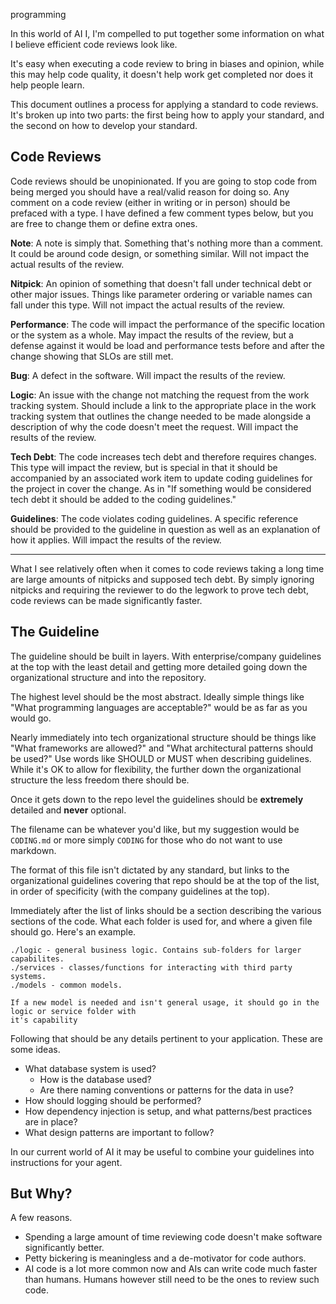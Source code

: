 programming

In this world of AI I, I'm compelled to put together some information on what I believe efficient
code reviews look like.

It's easy when executing a code review to bring in biases and opinion, while this may help code
quality, it doesn't help work get completed nor does it help people learn.

This document outlines a process for applying a standard to code reviews. It's broken up into two
parts: the first being how to apply your standard, and the second on how to develop your standard.

## Code Reviews

Code reviews should be unopinionated. If you are going to stop code from being merged you should
have a real/valid reason for doing so. Any comment on a code review (either in writing or in person)
should be prefaced with a type. I have defined a few comment types below, but you are free to change
them or define extra ones.

**Note**: A note is simply that. Something that's nothing more than a comment. It could be around
code design, or something similar. Will not impact the actual results of the review.

**Nitpick**: An opinion of something that doesn't fall under technical debt or other major issues.
Things like parameter ordering or variable names can fall under this type. Will not impact the
actual results of the review.

**Performance**: The code will impact the performance of the specific location or the system as a
whole. May impact the results of the review, but a defense against it would be load and performance
tests before and after the change showing that SLOs are still met.

**Bug**: A defect in the software. Will impact the results of the review.

**Logic**: An issue with the change not matching the request from the work tracking system. Should
include a link to the appropriate place in the work tracking system that outlines the change needed
to be made alongside a description of why the code doesn't meet the request. Will impact the results
of the review.

**Tech Debt**: The code increases tech debt and therefore requires changes. This type will impact
the review, but is special in that it should be accompanied by an associated work item to update
coding guidelines for the project in cover the change. As in "If something would be considered tech
debt it should be added to the coding guidelines."

**Guidelines**: The code violates coding guidelines. A specific reference should be provided to the
guideline in question as well as an explanation of how it applies. Will impact the results of the
review.

______________________________________________________________________

What I see relatively often when it comes to code reviews taking a long time are large amounts of
nitpicks and supposed tech debt. By simply ignoring nitpicks and requiring the reviewer to do the
legwork to prove tech debt, code reviews can be made significantly faster.

## The Guideline

The guideline should be built in layers. With enterprise/company guidelines at the top with the
least detail and getting more detailed going down the organizational structure and into the
repository.

The highest level should be the most abstract. Ideally simple things like "What programming
languages are acceptable?" would be as far as you would go.

Nearly immediately into tech organizational structure should be things like "What frameworks are
allowed?" and "What architectural patterns should be used?" Use words like SHOULD or MUST when
describing guidelines. While it's OK to allow for flexibility, the further down the organizational
structure the less freedom there should be.

Once it gets down to the repo level the guidelines should be **extremely** detailed and **never**
optional.

The filename can be whatever you'd like, but my suggestion would be `CODING.md` or more simply
`CODING` for those who do not want to use markdown.

The format of this file isn't dictated by any standard, but links to the organizational guidelines
covering that repo should be at the top of the list, in order of specificity (with the company
guidelines at the top).

Immediately after the list of links should be a section describing the various sections of the code.
What each folder is used for, and where a given file should go. Here's an example.

```
./logic - general business logic. Contains sub-folders for larger capabilites.
./services - classes/functions for interacting with third party systems.
./models - common models.

If a new model is needed and isn't general usage, it should go in the logic or service folder with
it's capability
```

Following that should be any details pertinent to your application. These are some ideas.

- What database system is used?
  - How is the database used?
  - Are there naming conventions or patterns for the data in use?
- How should logging should be performed?
- How dependency injection is setup, and what patterns/best practices are in place?
- What design patterns are important to follow?

In our current world of AI it may be useful to combine your guidelines into instructions for your
agent.

## But Why?

A few reasons.

- Spending a large amount of time reviewing code doesn't make software significantly better.
- Petty bickering is meaningless and a de-motivator for code authors.
- AI code is a lot more common now and AIs can write code much faster than humans. Humans however
  still need to be the ones to review such code.
